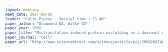 ```yaml
---
layout: meeting
meet_date: 2017-09-06
leader: "Colin Pierce - Special time : 11 AM"
paper_author: "Drummond DA, Wilke CO"
paper_year: 2008
paper_title: "Mistranslation-induced protein misfolding as a dominant constraint on coding-sequence evolution"
paper_journal: "Cell"
paper_url: "http://www.sciencedirect.com/science/article/pii/S0092867408007058"
---
```

